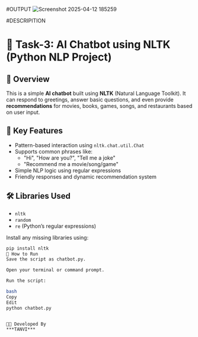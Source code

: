 
#OUTPUT
![Screenshot 2025-04-12 185259](https://github.com/user-attachments/assets/07ed5925-df82-4518-a5e4-fa4a91865f40)

#DESCRIPITION
# 🤖 Task-3: AI Chatbot using NLTK (Python NLP Project)

## 📌 Overview
This is a simple **AI chatbot** built using **NLTK** (Natural Language Toolkit). It can respond to greetings, answer basic questions, and even provide **recommendations** for movies, books, games, songs, and restaurants based on user input.

## 🧠 Key Features
- Pattern-based interaction using `nltk.chat.util.Chat`
- Supports common phrases like:
  - "Hi", "How are you?", "Tell me a joke"
  - "Recommend me a movie/song/game"
- Simple NLP logic using regular expressions
- Friendly responses and dynamic recommendation system

## 🛠️ Libraries Used
- `nltk`
- `random`
- `re` (Python’s regular expressions)

Install any missing libraries using:
```bash
pip install nltk
🚀 How to Run
Save the script as chatbot.py.

Open your terminal or command prompt.

Run the script:

bash
Copy
Edit
python chatbot.py


👨‍💻 Developed By
***TANVI***


